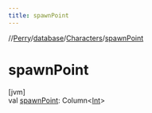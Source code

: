 ```yaml
---
title: spawnPoint
---
```

//[Perry](../../../index.html)/[database](../index.html)/[Characters](index.html)/[spawnPoint](spawn-point.html)



# spawnPoint



[jvm]\
val [spawnPoint](spawn-point.html): Column&lt;[Int](https://kotlinlang.org/api/latest/jvm/stdlib/kotlin/-int/index.html)&gt;




